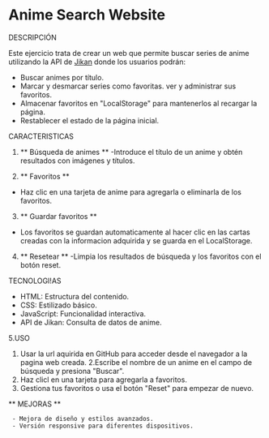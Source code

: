 # Anime Search Website


DESCRIPCIÓN

Este ejercicio trata de crear un web que permite buscar series de anime utilizando  la API de [Jikan](https://jikan.moe/) donde los usuarios podrán:

- Buscar animes por título.
- Marcar y desmarcar series como favoritas.
ver y administrar sus favoritos.
- Almacenar favoritos en "LocalStorage" para mantenerlos al recargar la página.
- Restablecer el estado de la página inicial.


CARACTERISTICAS

1. ** Búsqueda de animes **
 -Introduce el título de un anime y obtén resultados con imágenes y títulos.

2. ** Favoritos **
- Haz clic en una tarjeta de anime para agregarla o eliminarla de los favoritos.

3. ** Guardar favoritos **
- Los favoritos se guardan automaticamente al hacer clic en las cartas creadas con  la informacion adquirida y se guarda en el LocalStorage.

4. ** Resetear **
-Limpia los resultados de búsqueda y los favoritos con el botón reset.

TECNOLOGI!AS

- HTML: Estructura del contenido.
- CSS: Estilizado básico.
- JavaScript: Funcionalidad interactiva.
- API de Jikan: Consulta de datos de anime.

5.USO 
  1. Usar la url aquirida en GitHub para acceder desde el navegador a la pagina web creada.
  2.Escribe el nombre de un anime en el campo de búsqueda y presiona "Buscar".
  3. Haz clicl en una tarjeta para agregarla a favoritos.
  5. Gestiona tus favoritos o usa el botón "Reset" para empezar de nuevo.


  ** MEJORAS **
     
     - Mejora de diseño y estilos avanzados.
     - Versión responsive para diferentes dispositivos.
